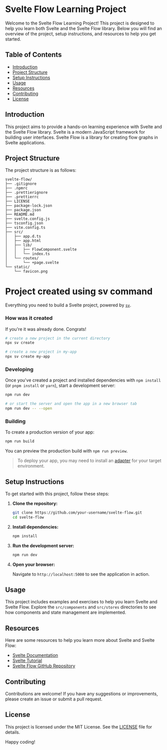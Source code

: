 # Svelte Flow Learning Project

Welcome to the Svelte Flow Learning Project! This project is designed to help you learn both Svelte and the Svelte Flow library. Below you will find an overview of the project, setup instructions, and resources to help you get started.

## Table of Contents

- [Introduction](#introduction)
- [Project Structure](#project-structure)
- [Setup Instructions](#setup-instructions)
- [Usage](#usage)
- [Resources](#resources)
- [Contributing](#contributing)
- [License](#license)

## Introduction

This project aims to provide a hands-on learning experience with Svelte and the Svelte Flow library. Svelte is a modern JavaScript framework for building user interfaces. Svelte Flow is a library for creating flow graphs in Svelte applications.

## Project Structure

The project structure is as follows:

```
svelte-flow/
├── .gitignore
├── .npmrc
├── .prettierignore
├── .prettierrc
├── LICENSE
├── package-lock.json
├── package.json
├── README.md
├── svelte.config.js
├── tsconfig.json
├── vite.config.ts
├── src/
│   ├── app.d.ts
│   ├── app.html
│   ├── lib/
│   │   ├── FlowComponent.svelte
│   │   └── index.ts
│   └── routes/
│       └── +page.svelte
└── static/
    └── favicon.png
```

# Project created using sv command

Everything you need to build a Svelte project, powered by [`sv`](https://github.com/sveltejs/cli).

### How was it created

If you're it was already done. Congrats!

```bash
# create a new project in the current directory
npx sv create

# create a new project in my-app
npx sv create my-app
```

### Developing

Once you've created a project and installed dependencies with `npm install` (or `pnpm install` or `yarn`), start a development server:

```bash
npm run dev

# or start the server and open the app in a new browser tab
npm run dev -- --open
```

### Building

To create a production version of your app:

```bash
npm run build
```

You can preview the production build with `npm run preview`.

> To deploy your app, you may need to install an [adapter](https://svelte.dev/docs/kit/adapters) for your target environment.

## Setup Instructions

To get started with this project, follow these steps:

1. **Clone the repository:**

    ```bash
    git clone https://github.com/your-username/svelte-flow.git
    cd svelte-flow
    ```

2. **Install dependencies:**

    ```bash
    npm install
    ```

3. **Run the development server:**

    ```bash
    npm run dev
    ```

4. **Open your browser:**

    Navigate to `http://localhost:5000` to see the application in action.

## Usage

This project includes examples and exercises to help you learn Svelte and Svelte Flow. Explore the `src/components` and `src/stores` directories to see how components and state management are implemented.

## Resources

Here are some resources to help you learn more about Svelte and Svelte Flow:

- [Svelte Documentation](https://svelte.dev/docs)
- [Svelte Tutorial](https://svelte.dev/tutorial)
- [Svelte Flow GitHub Repository](https://github.com/xyflow/xyflow)

## Contributing

Contributions are welcome! If you have any suggestions or improvements, please create an issue or submit a pull request.

## License

This project is licensed under the MIT License. See the [LICENSE](LICENSE) file for details.

Happy coding!


